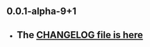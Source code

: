 ## 0.0.1-alpha-9+1

- ## The [CHANGELOG file is here](https://tau.canardoux.xyz/doc-v9/changelog.html)


